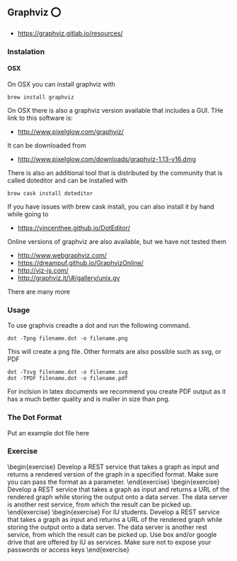Graphviz :o:
--------

-   <https://graphviz.gitlab.io/resources/>

### Instalation

#### OSX

On OSX you can install graphviz with

    brew install graphviz

On OSX there is also a graphviz version available that includes a GUI.
THe link to this software is:

-   <http://www.pixelglow.com/graphviz/>

It can be downloaded from

-   <http://www.pixelglow.com/downloads/graphviz-1.13-v16.dmg>

There is also an additional tool that is distributed by the community
that is called doteditor and can be installed with

    brew cask install doteditor

If you have issues with brew cask install, you can also install it by
hand while going to

-   <https://vincenthee.github.io/DotEditor/>

Online versions of graphviz are also available, but we have not tested
them

-   <http://www.webgraphviz.com/>
-   https://dreampuf.github.io/GraphvizOnline/
-   http://viz-js.com/
-   http://graphviz.it/\#/gallery/unix.gv

There are many more

### Usage

To use graphvis creadte a dot and run the following command.

    dot -Tpng filename.dot -o filename.png

This will create a png file. Other formats are also possible such as
svg, or PDF

    dot -Tsvg filename.dot -o filename.svg
    dot -TPDF filename.dot -o filename.pdf

For inclsion in latex documents we recommend you create PDF output as it
has a much better quality and is maller in size than png.

### The Dot Format

Put an example dot file here

### Exercise

\begin{exercise}
Develop a REST service that takes a graph as input and returns a rendered version of the graph in a specified format. Make sure you can pass the format as a parameter.
\end{exercise}
\begin{exercise}
Develop a REST service that takes a graph as input and returns a URL of the rendered graph while storing the output onto a data server. The data server is another rest service, from which the result can be picked up. 
\end{exercise}
\begin{exercise}
For IU students. Develop a REST service that takes a graph as input and returns a URL of the rendered graph while storing the output onto a data server. The data server is another rest service, from which the result can be picked up. Use box and/or google drive that are offered by IU as services. Make sure not to expose your passwords or access keys
\end{exercise}
